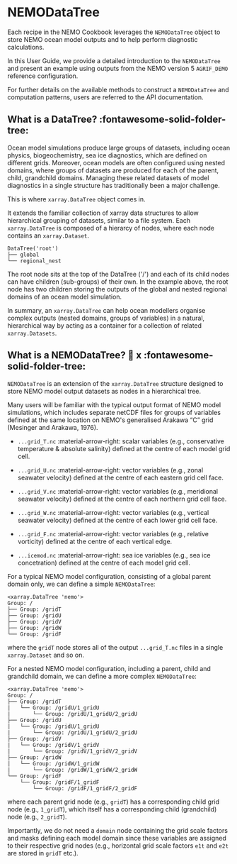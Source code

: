 # **NEMODataTree**

Each recipe in the NEMO Cookbook leverages the `NEMODataTree` object to store NEMO ocean model outputs and to help perform diagnostic calculations.

In this User Guide, we provide a detailed introduction to the `NEMODataTree` and present an example using outputs from the NEMO version 5 `AGRIF_DEMO` reference configuration.

For further details on the available methods to construct a `NEMODataTree` and computation patterns, users are referred to the API documentation.

## What is a DataTree? :fontawesome-solid-folder-tree:

Ocean model simulations produce large groups of datasets, including ocean physics, biogeochemistry, sea ice diagnostics, which are defined on different grids. Moreover, ocean models are often configured using nested domains, where groups of datasets are produced for each of the parent, child, grandchild domains. Managing these related datasets of model diagnostics in a single structure has traditionally been a major challenge.

This is where `xarray.DataTree` object comes in.

It extends the familiar collection of xarray data structures to allow hierarchical grouping of datasets, similar to a file system. Each `xarray.DataTree` is composed of a hierarcy of nodes, where each node contains an `xarray.Dataset`. 

```
DataTree('root')
├── global
└── regional_nest
```

The root node sits at the top of the DataTree ('/') and each of its child nodes can have children (sub-groups) of their own. In the example above, the root node has two children storing the outputs of the global and nested regional domains of an ocean model simulation.

In summary, an `xarray.DataTree` can help ocean modellers organise complex outputs (nested domains, groups of variables) in a natural, hierarchical way by acting as a container for a collection of related  `xarray.Datasets`.


## What is a NEMODataTree? :ocean: x :fontawesome-solid-folder-tree:

`NEMODataTree` is an extension of the `xarray.DataTree` structure designed to store NEMO model output datasets as nodes in a hierarchical tree.

Many users will be familiar with the typical output format of NEMO model simulations, which includes separate netCDF files for groups of variables defined at the same location on NEMO's generalised Arakawa “C” grid (Mesinger and
Arakawa, 1976).

- `...grid_T.nc` :material-arrow-right: scalar variables (e.g., conservative temperature & absolute salinity) defined at the centre of each model grid cell.

- `...grid_U.nc` :material-arrow-right: vector variables (e.g., zonal seawater velocity) defined at the centre of each eastern grid cell face.

- `...grid_V.nc` :material-arrow-right: vector variables (e.g., meridional seawater velocity) defined at the centre of each northern grid cell face.

- `...grid_W.nc` :material-arrow-right: vector variables (e.g., vertical seawater velocity) defined at the centre of each lower grid cell face.

- `...grid_F.nc` :material-arrow-right: vector variables (e.g., relative vorticity) defined at the centre of each vertical edge.

- `...icemod.nc` :material-arrow-right: sea ice variables (e.g., sea ice concetration) defined at the centre of each model grid cell.

For a typical NEMO model configuration, consisting of a global parent domain only, we can define a simple `NEMODataTree`:
```
<xarray.DataTree 'nemo'>
Group: /
├── Group: /gridT
├── Group: /gridU
├── Group: /gridV
├── Group: /gridW
└── Group: /gridF
```

where the `gridT` node stores all of the output `...grid_T.nc` files in a single `xarray.Dataset` and so on.

For a nested NEMO model configuration, including a parent, child and grandchild domain, we can define a more complex `NEMODataTree`:
```
<xarray.DataTree 'nemo'>
Group: /
├── Group: /gridT
|   └── Group: /gridU/1_gridU
|       └── Group: /gridU/1_gridU/2_gridU
├── Group: /gridU
|   └── Group: /gridU/1_gridU
|       └── Group: /gridU/1_gridU/2_gridU
├── Group: /gridV
|   └── Group: /gridV/1_gridV
|       └── Group: /gridV/1_gridV/2_gridV
├── Group: /gridW
|   └── Group: /gridW/1_gridW
|       └── Group: /gridW/1_gridW/2_gridW
└── Group: /gridF
    └── Group: /gridF/1_gridF
        └── Group: /gridF/1_gridF/2_gridF
```

where each parent grid node (e.g., `gridT`) has a corresponding child grid node (e.g., `1_gridT`), which itself has a corresponding child (grandchild) node (e.g., `2_gridT`).

Importantly, we do not need a `domain` node containing the grid scale factors and masks defining each model domain since these variables are assigned to their respective grid nodes (e.g., horizontal grid scale factors `e1t` and `e2t` are stored in `gridT` etc.).
